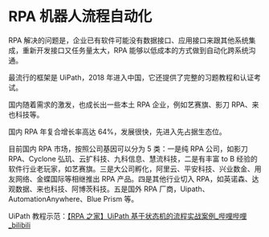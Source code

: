 # RPA 机器人流程自动化


RPA 解决的问题是，企业已有软件可能没有数据接口、应用接口来跟其他系统集成，重新开发接口又任务量太大，RPA 能够以低成本的方式做到自动化跨系统沟通。

最流行的框架是 UiPath，2018 年进入中国，它还提供了完整的习题教程和认证考试。

国内随着需求的激发，也成长出一些本土 RPA 企业，例如艺赛旗、影刀 RPA、来也科技等。

国内 RPA 年复合增长率高达 64%，发展很快，先进入先占据生态位。

目前国内 RPA 市场，按照公司基因可以分为 5 类：一是纯 RPA 公司，如影刀 RPA、Cyclone 弘玑、云扩科技、九科信息、慧流科技，二是有丰富 to B 经验的软件行业老玩家，如艺赛旗。三是大公司孵化，阿里云、平安科技、兴业数金、用友网络、金蝶国际等相继推出 RPA 产品。四是其他行业切入 RPA，如英诺森、达观数据、来也科技、阿博茨科技。五是国外 RPA 厂商，Uipath、AutomationAnywhere、Blue Prism 等。

UiPath 教程示范：[【RPA 之家】UiPath 基于状态机的流程实战案例\_哔哩哔哩\_bilibili](https://www.bilibili.com/video/BV15p4y1C7tX/?spm_id_from=333.337.search-card.all.click&vd_source=29f1687e877214e7a9450c300d455269)

